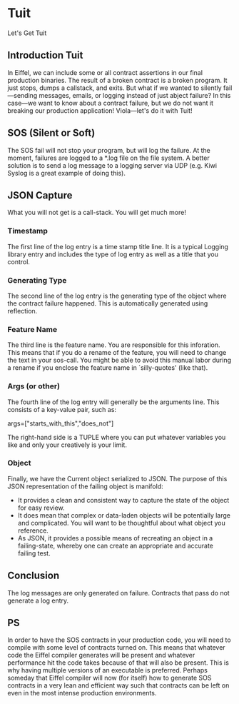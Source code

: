 # Tuit
Let's Get Tuit

## Introduction Tuit
In Eiffel, we can include some or all contract assertions in our final production binaries. The result of a broken contract is a broken program. It just stops, dumps a callstack, and exits. But what if we wanted to silently fail—sending messages, emails, or logging instead of just abject failure? In this case—we want to know about a contract failure, but we do not want it breaking our production application! Viola—let's do it with Tuit!

## SOS (Silent or Soft)
The SOS fail will not stop your program, but will log the failure. At the moment, failures are logged to a *.log file on the file system. A better solution is to send a log message to a logging server via UDP (e.g. Kiwi Syslog is a great example of doing this).

## JSON Capture
What you will not get is a call-stack. You will get much more!

### Timestamp
The first line of the log entry is a time stamp title line. It is a typical Logging library entry and includes the type of log entry as well as a title that you control.

### Generating Type
The second line of the log entry is the generating type of the object where the contract failure happened. This is automatically generated using reflection.

### Feature Name
The third line is the feature name. You are responsible for this inforation. This means that if you do a rename of the feature, you will need to change the text in your sos-call. You might be able to avoid this manual labor during a rename if you enclose the feature name in `silly-quotes' (like that).

### Args (or other)
The fourth line of the log entry will generally be the arguments line. This consists of a key-value pair, such as: 

args=["starts_with_this","does_not"]

The right-hand side is a TUPLE where you can put whatever variables you like and only your creatively is your limit.

### Object
Finally, we have the Current object serialized to JSON. The purpose of this JSON representation of the failing object is manifold:

- It provides a clean and consistent way to capture the state of the object for easy review.
- It does mean that complex or data-laden objects will be potentially large and complicated. You will want to be thoughtful about what object you reference.
- As JSON, it provides a possible means of recreating an object in a failing-state, whereby one can create an appropriate and accurate failing test.

## Conclusion
The log messages are only generated on failure. Contracts that pass do not generate a log entry.

## PS
In order to have the SOS contracts in your production code, you will need to compile with some level of contracts turned on. This means that whatever code the Eiffel compiler generates will be present and whatever performance hit the code takes because of that will also be present. This is why having multiple versions of an executable is preferred. Perhaps someday that Eiffel compiler will now (for itself) how to generate SOS contracts in a very lean and efficient way such that contracts can be left on even in the most intense production environments.